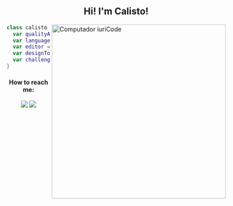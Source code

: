 <h2 align='center'>
  Hi! I'm Calisto!
</h2>

<img src="https://raw.githubusercontent.com/MicaelliMedeiros/micaellimedeiros/master/image/computer-illustration.png" min-width="400px" max-width="400px" width="400px" align="right" alt="Computador iuriCode">
   
```swift 
class calisto {
  var qualityAssurance = "Cypress, JMeter, Selenium";
  var languages = "Javascript, Swift";
  var editor = "VSCode, Xcode";
  var designTools = "Figma, Photoshop, Illustrator";
  var challenge = "Trying my best everyday!";
}
```
  
<h4 align='center'>
  How to reach me: <br> <br>
<a href="https://www.linkedin.com/in/mateuscalisto/"><img src="https://img.shields.io/badge/linkedin-%230077B5.svg?&style=for-the-badge&logo=linkedin&logoColor=white" /></a>
<a href="mailto:mateus.bruno.calisto@gmail.com?subject=Hello%20Calisto,%20From%20Github"><img src="https://img.shields.io/badge/gmail-%23D14836.svg?&style=for-the-badge&logo=gmail&logoColor=white" /></a>
